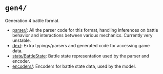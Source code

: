 # `gen4/`

Generation 4 battle format.

-   [parser/](parser/): All the parser code for this format, handling inferences
    on battle behavior and interactions between various mechanics. Currently
    very unstable.
-   [dex/](dex/): Extra typings/parsers and generated code for accessing game
    data.
-   [state/BattleState](state/BattleState.ts): Battle state representation used
    by the parser and encoder.
-   [encoders/](encoders/): Encoders for battle state data, used by the model.

